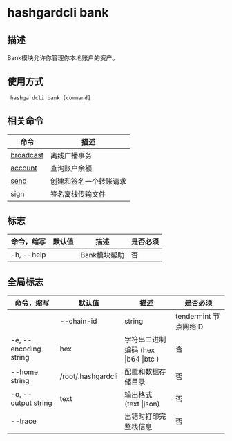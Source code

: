 # hashgardcli bank

## 描述

Bank模块允许你管理你本地账户的资产。 

## 使用方式

```
 hashgardcli bank [command]
```

 

## 相关命令

| 命令      | 描述                   |
| --------- | ---------------------- |
| [broadcast](broadcast.md) | 离线广播事务           |
| [account](account.md)   | 查询账户余额           |
| [send](send.md)      | 创建和签名一个转账请求 |
| [sign](sign.md)      | 签名离线传输文件       |

## 标志

| 命令，缩写 | 默认值 | 描述         | 是否必须 |
| ---------- | ------ | ------------ | -------- |
| -h, --help |        | Bank模块帮助 | 否       |

## 全局标志

| 命令，缩写            | 默认值         | 描述                                | 是否必须 |
| --------------------- | -------------- | ----------------------------------- | -------- |
| | --chain-id | string | tendermint 节点网络ID | 是 |
| -e, --encoding string | hex            | 字符串二进制编码 (hex \|b64 \|btc ) | 否       |
| --home string         | /root/.hashgardcli | 配置和数据存储目录                  | 否       |
| -o, --output string   | text           | 输出格式 (text \|json)              | 否       |
| --trace               |                | 出错时打印完整栈信息                | 否       |